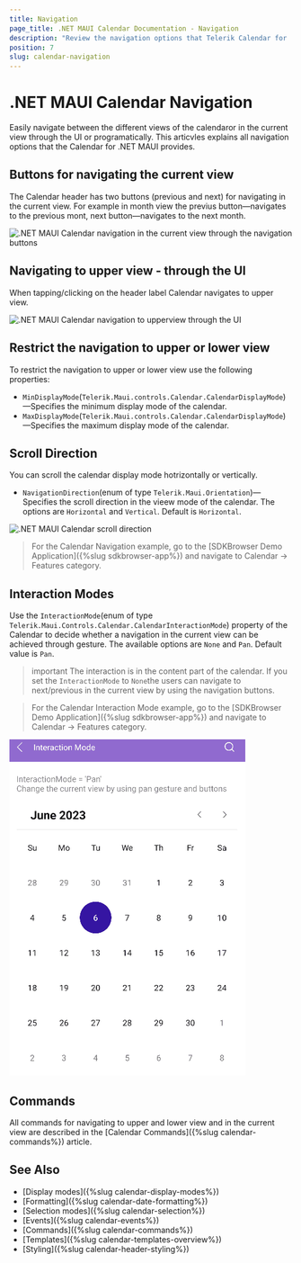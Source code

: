 ```yaml
---
title: Navigation
page_title: .NET MAUI Calendar Documentation - Navigation
description: "Review the navigation options that Telerik Calendar for .NET MAUI control provides."
position: 7
slug: calendar-navigation
---
```


# .NET MAUI Calendar Navigation

Easily navigate between the different views of the calendaror in the current view through the UI or programatically. This articvles explains all navigation options that the Calendar for .NET MAUI provides.

## Buttons for navigating the current view

The Calendar header has two buttons (previous and next) for navigating in the current view. For example in month view the previus button&mdash;navigates to the previous mont, next button&mdash;navigates to the next month.

![.NET MAUI Calendar navigation in the current view through the navigation buttons](images/combobox-header-footer.png)

## Navigating to upper view - through the UI

When tapping/clicking on the header label Calendar navigates to upper view.

![.NET MAUI Calendar navigation to upperview through the UI](images/combobox-header-footer.png)

## Restrict the navigation to upper or lower view

To restrict the navigation to upper or lower view use the following properties: 

* `MinDisplayMode`(`Telerik.Maui.controls.Calendar.CalendarDisplayMode`)&mdash;Specifies the minimum display mode of the calendar.
* `MaxDisplayMode`(`Telerik.Maui.controls.Calendar.CalendarDisplayMode`)&mdash;Specifies the maximum display mode of the calendar.

## Scroll Direction

You can scroll the calendar display mode hotrizontally or vertically. 

* `NavigationDirection`(enum of type `Telerik.Maui.Orientation`)&mdash;Specifies the scroll direction in the vieew mode of the calendar. The options are `Horizontal` and `Vertical`. Default is `Horizontal`.  

<snippet id='calendar-vertical-navigation'/>

![.NET MAUI Calendar scroll direction](images/combobox-header-footer.png)

> For the Calendar Navigation example, go to the [SDKBrowser Demo Application]({%slug sdkbrowser-app%}) and navigate to Calendar -> Features category.

## Interaction Modes

Use the `InteractionMode`(enum of type `Telerik.Maui.Controls.Calendar.CalendarInteractionMode`) property of the Calendar to decide whether a navigation in the current view can be achieved through gesture. The available options are `None` and `Pan`. Default value is `Pan`.

>important The interaction is in the content part of the calendar. If you set the `InteractionMode` to `None`the users can navigate to next/previous in the current view by using the navigation buttons. 

> For the Calendar Interaction Mode example, go to the [SDKBrowser Demo Application]({%slug sdkbrowser-app%}) and navigate to Calendar -> Features category.

![.NET MAUI Calendar interaction mode](images/calendar-interaction-mode.gif)

## Commands

All commands for navigating to upper and lower view and in the current view are described in the [Calendar Commands]({%slug calendar-commands%}) article. 

## See Also

- [Display modes]({%slug calendar-display-modes%})
- [Formatting]({%slug calendar-date-formatting%})
- [Selection modes]({%slug calendar-selection%}) 
- [Events]({%slug calendar-events%})
- [Commands]({%slug calendar-commands%})
- [Templates]({%slug calendar-templates-overview%})
- [Styling]({%slug calendar-header-styling%})